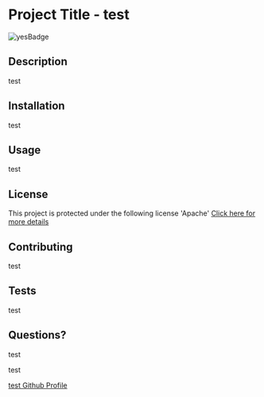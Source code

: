 
  # Project Title - test 
  ![yesBadge](https://img.shields.io/badge/license-Apache-blue.svg)

  ## Description
  test

  ## Installation
  test

  ## Usage
  test
  
  ## License
  
    
 This project is protected under the following license 'Apache'
  [Click here for more details](https://choosealicense.com/licenses/)

  ## Contributing
  test

  ## Tests
  test


  ## Questions?
  test
  
 test
  
 [test Github Profile](https://github.com/test/)
  


